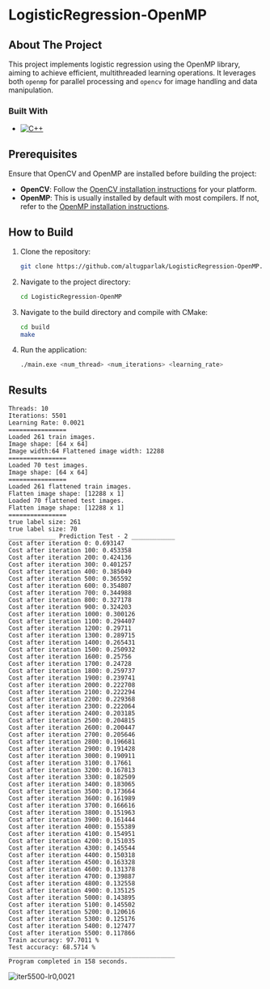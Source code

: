 # LogisticRegression-OpenMP

<!-- ABOUT THE PROJECT -->
## About The Project
This project implements logistic regression using the OpenMP library, aiming to achieve efficient, multithreaded learning operations. It leverages both `openmp` for parallel processing and `opencv` for image handling and data manipulation.

### Built With
* [![C++][C++-logo]][C++-url]

## Prerequisites
Ensure that OpenCV and OpenMP are installed before building the project:

- **OpenCV**: Follow the [OpenCV installation instructions](https://opencv.org/releases/) for your platform.
- **OpenMP**: This is usually installed by default with most compilers. If not, refer to the [OpenMP installation instructions](https://www.openmp.org/resources/openmp-compilers-tools/).

<!-- HOW TO BUILD -->
## How to Build
1. Clone the repository:
   ```sh
   git clone https://github.com/altugparlak/LogisticRegression-OpenMP.git
   ```
2. Navigate to the project directory:
   ```sh
   cd LogisticRegression-OpenMP
   ```
3. Navigate to the build directory and compile with CMake:
   ```sh
   cd build
   make
   ```
4. Run the application:
   ```sh
   ./main.exe <num_thread> <num_iterations> <learning_rate>
   ```
   
<!-- RESULTS -->
## Results
```
Threads: 10
Iterations: 5501
Learning Rate: 0.0021
================
Loaded 261 train images.
Image shape: [64 x 64]
Image width:64 Flattened image width: 12288
================
Loaded 70 test images.
Image shape: [64 x 64]
================
Loaded 261 flattened train images.
Flatten image shape: [12288 x 1]
Loaded 70 flattened test images.
Flatten image shape: [12288 x 1]
================
true label size: 261
true label size: 70
_____________ Prediction Test - 2 ____________
Cost after iteration 0: 0.693147
Cost after iteration 100: 0.453358
Cost after iteration 200: 0.424136
Cost after iteration 300: 0.401257
Cost after iteration 400: 0.385049
Cost after iteration 500: 0.365592
Cost after iteration 600: 0.354807
Cost after iteration 700: 0.344988
Cost after iteration 800: 0.327178
Cost after iteration 900: 0.324203
Cost after iteration 1000: 0.300126
Cost after iteration 1100: 0.294407
Cost after iteration 1200: 0.29711
Cost after iteration 1300: 0.289715
Cost after iteration 1400: 0.265431
Cost after iteration 1500: 0.250932
Cost after iteration 1600: 0.25756
Cost after iteration 1700: 0.24728
Cost after iteration 1800: 0.259737
Cost after iteration 1900: 0.239741
Cost after iteration 2000: 0.222708
Cost after iteration 2100: 0.222294
Cost after iteration 2200: 0.229368
Cost after iteration 2300: 0.222064
Cost after iteration 2400: 0.203185
Cost after iteration 2500: 0.204815
Cost after iteration 2600: 0.200447
Cost after iteration 2700: 0.205646
Cost after iteration 2800: 0.196681
Cost after iteration 2900: 0.191428
Cost after iteration 3000: 0.190911
Cost after iteration 3100: 0.17661
Cost after iteration 3200: 0.167813
Cost after iteration 3300: 0.182509
Cost after iteration 3400: 0.183065
Cost after iteration 3500: 0.173664
Cost after iteration 3600: 0.161989
Cost after iteration 3700: 0.166616
Cost after iteration 3800: 0.151963
Cost after iteration 3900: 0.161444
Cost after iteration 4000: 0.155389
Cost after iteration 4100: 0.154951
Cost after iteration 4200: 0.151035
Cost after iteration 4300: 0.145544
Cost after iteration 4400: 0.150318
Cost after iteration 4500: 0.163328
Cost after iteration 4600: 0.131378
Cost after iteration 4700: 0.139887
Cost after iteration 4800: 0.132558
Cost after iteration 4900: 0.135125
Cost after iteration 5000: 0.143895
Cost after iteration 5100: 0.145502
Cost after iteration 5200: 0.120616
Cost after iteration 5300: 0.125176
Cost after iteration 5400: 0.127477
Cost after iteration 5500: 0.117866
Train accuracy: 97.7011 %
Test accuracy: 68.5714 %
______________________________________________
Program completed in 158 seconds.
```
![iter5500-lr0,0021](https://github.com/user-attachments/assets/693b7352-4e79-4ae9-a1ec-e769cb1d9ff0)

<!-- Badge Images -->
[C++-logo]: https://img.shields.io/badge/C%2B%2B-00599C?style=for-the-badge&logo=c%2B%2B&logoColor=white

<!-- Badge URLs -->
[C++-url]: https://isocpp.org/

